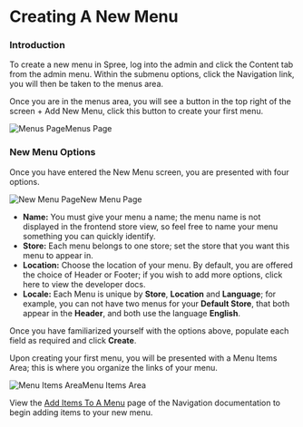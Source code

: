 # Creating A New Menu

### Introduction <a id="introduction"></a>

To create a new menu in Spree, log into the admin and click the Content tab from the admin menu. Within the submenu options, click the Navigation link, you will then be taken to the menus area.

Once you are in the menus area, you will see a button in the top right of the screen + Add New Menu, click this button to create your first menu.

![Menus Page](https://guides.spreecommerce.org/static/1ec0126af73dd9181c4e1902e3c04116/03ffe/empty_menu_page.jpg)Menus Page

### New Menu Options <a id="new-menu-options"></a>

Once you have entered the New Menu screen, you are presented with four options.

![New Menu Page](https://guides.spreecommerce.org/static/8c54ee9d60d2b3deadf59f065f3ea61c/03ffe/new_menu.jpg)New Menu Page

* **Name:** You must give your menu a name; the menu name is not displayed in the frontend store view, so feel free to name your menu something you can quickly identify.
* **Store:** Each menu belongs to one store; set the store that you want this menu to appear in.
* **Location:** Choose the location of your menu. By default, you are offered the choice of Header or Footer; if you wish to add more options, click here to view the developer docs.
* **Locale:** Each Menu is unique by **Store**, **Location** and **Language**; for example, you can not have two menus for your **Default Store**, that both appear in the **Header**, and both use the language **English**.

Once you have familiarized yourself with the options above, populate each field as required and click **Create**.

Upon creating your first menu, you will be presented with a Menu Items Area; this is where you organize the links of your menu.

![Menu Items Area](https://guides.spreecommerce.org/static/84fb50bafe1ba1fc76c17ef17d6e25cd/03ffe/menu_items_area.jpg)Menu Items Area

View the [Add Items To A Menu](https://guides.spreecommerce.org/user/navigation/add_menu_items.html) page of the Navigation documentation to begin adding items to your new menu.

